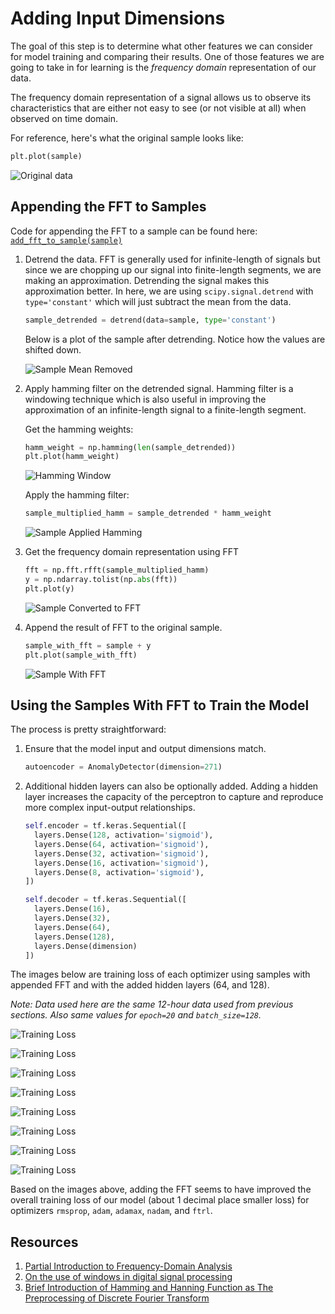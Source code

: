 # Adding Input Dimensions
The goal of this step is to determine what other features we can consider for model training and comparing their results. One of those features we are going to take in for learning is the *frequency domain* representation of our data.

The frequency domain representation of a signal allows us to observe its characteristics that are either not easy to see (or not visible at all) when observed on time domain.

For reference, here's what the original sample looks like:
```python
plt.plot(sample)
```
![Original data](./images/original-data.png "Original")

## Appending the FFT to Samples

Code for appending the FFT to a sample can be found here: [`add_fft_to_sample(sample)`](../python/add_fft_to_sample.py)

1. Detrend the data. FFT is generally used for infinite-length of signals but since we are chopping up our signal into finite-length segments, we are making an approximation. Detrending the signal makes this approximation better. In here, we are using `scipy.signal.detrend` with `type='constant'` which will just subtract the mean from the data.

    ```python
    sample_detrended = detrend(data=sample, type='constant')
    ```

    Below is a plot of the sample after detrending. Notice how the values are shifted down.

    ![Sample Mean Removed](./images/sample-mean-removed.png "Sample Mean Removed")

2. Apply hamming filter on the detrended signal. Hamming filter is a windowing technique which is also useful in improving the approximation of an infinite-length signal to a finite-length segment.

    Get the hamming weights:
    ```python
    hamm_weight = np.hamming(len(sample_detrended))
    plt.plot(hamm_weight)
    ```

    ![Hamming Window](./images/hamming-window.png "Hamming")

    Apply the hamming filter:
    ```python
    sample_multiplied_hamm = sample_detrended * hamm_weight
    ```

    ![Sample Applied Hamming](./images/sample-applied-hamming.png "Sample Applied Hamming")

3. Get the frequency domain representation using FFT
    ```python
    fft = np.fft.rfft(sample_multiplied_hamm)
    y = np.ndarray.tolist(np.abs(fft))
    plt.plot(y)
    ```

    ![Sample Converted to FFT](./images/sample-to-fft.png "Sample Converted to FFT")

4. Append the result of FFT to the original sample.
    ```python
    sample_with_fft = sample + y
    plt.plot(sample_with_fft)
    ```

    ![Sample With FFT](./images/sample-with-fft.png "Sample With FFT")

## Using the Samples With FFT to Train the Model
The process is pretty straightforward:
1. Ensure that the model input and output dimensions match.
    ```python
    autoencoder = AnomalyDetector(dimension=271)
    ```
2. Additional hidden layers can also be optionally added. Adding a hidden layer increases the capacity of the perceptron to capture and reproduce more complex input-output relationships.
    ```python
    self.encoder = tf.keras.Sequential([
      layers.Dense(128, activation='sigmoid'),
      layers.Dense(64, activation='sigmoid'),
      layers.Dense(32, activation='sigmoid'),
      layers.Dense(16, activation='sigmoid'),
      layers.Dense(8, activation='sigmoid'),
    ])

    self.decoder = tf.keras.Sequential([
      layers.Dense(16),
      layers.Dense(32),
      layers.Dense(64),
      layers.Dense(128),
      layers.Dense(dimension)
    ])
    ```
The images below are training loss of each optimizer using samples with appended FFT and with the added hidden layers (64, and 128).

*Note: Data used here are the same 12-hour data used from previous sections. Also same values for `epoch=20` and `batch_size=128`.*

![Training Loss](./images/adagrad-train-loss-with-fft.png "Training Loss")

![Training Loss](./images/rmsprop-train-loss-with-fft.png "Training Loss")

![Training Loss](./images/adadelta-train-loss-with-fft.png "Training Loss")

![Training Loss](./images/adam-train-loss-with-fft.png "Training Loss")

![Training Loss](./images/adamax-train-loss-with-fft.png "Training Loss")

![Training Loss](./images/nadam-train-loss-with-fft.png "Training Loss")

![Training Loss](./images/ftrl-train-loss-with-fft.png "Training Loss")

![Training Loss](./images/sgd-train-loss-with-fft.png "Training Loss")

Based on the images above, adding the FFT seems to have improved the overall training loss of our model (about 1 decimal place smaller loss) for optimizers `rmsprop`, `adam`, `adamax`, `nadam`, and `ftrl`.

## Resources
1. [Partial Introduction to Frequency-Domain Analysis](https://www.mathworks.com/help/signal/ug/practical-introduction-to-frequency-domain-analysis.html)
2. [On the use of windows in digital signal processing](https://flothesof.github.io/FFT-window-properties-frequency-analysis.html)
3. [Brief Introduction of Hamming and Hanning Function as The Preprocessing of Discrete Fourier Transform](https://towardsdatascience.com/brief-introduction-of-hamming-and-hanning-function-as-the-preprocessing-of-discrete-fourier-8b87fe538bb7)

